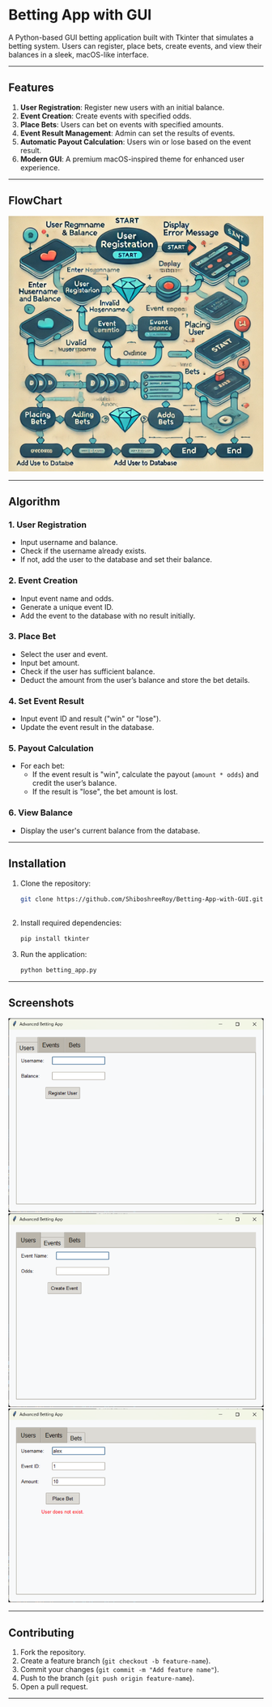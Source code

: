# Betting App with GUI  

A Python-based GUI betting application built with Tkinter that simulates a betting system. Users can register, place bets, create events, and view their balances in a sleek, macOS-like interface.  

---

## Features  

1. **User Registration**: Register new users with an initial balance.  
2. **Event Creation**: Create events with specified odds.  
3. **Place Bets**: Users can bet on events with specified amounts.  
4. **Event Result Management**: Admin can set the results of events.  
5. **Automatic Payout Calculation**: Users win or lose based on the event result.  
6. **Modern GUI**: A premium macOS-inspired theme for enhanced user experience.  

---
## FlowChart
![Project Logo or Screenshot](./flowchart.png)


---

## Algorithm  

### 1. **User Registration**  
   - Input username and balance.  
   - Check if the username already exists.  
   - If not, add the user to the database and set their balance.  

### 2. **Event Creation**  
   - Input event name and odds.  
   - Generate a unique event ID.  
   - Add the event to the database with no result initially.  

### 3. **Place Bet**  
   - Select the user and event.  
   - Input bet amount.  
   - Check if the user has sufficient balance.  
   - Deduct the amount from the user’s balance and store the bet details.  

### 4. **Set Event Result**  
   - Input event ID and result ("win" or "lose").  
   - Update the event result in the database.  

### 5. **Payout Calculation**  
   - For each bet:  
     - If the event result is "win", calculate the payout (`amount * odds`) and credit the user’s balance.  
     - If the result is "lose", the bet amount is lost.  

### 6. **View Balance**  
   - Display the user's current balance from the database.  

---

## Installation  

1. Clone the repository:  
   ```bash  
   git clone https://github.com/ShiboshreeRoy/Betting-App-with-GUI.git  
    
   ```  

2. Install required dependencies:  
   ```bash  
   pip install tkinter 
   ```  

3. Run the application:  
   ```bash  
   python betting_app.py  
   ```  

---

## Screenshots  


![Project Logo or Screenshot](./Project_img_1.png)
![Project Logo or Screenshot](./project_img_2.png)
![Project Logo or Screenshot](./Project_img_3.png)


---

## Contributing  

1. Fork the repository.  
2. Create a feature branch (`git checkout -b feature-name`).  
3. Commit your changes (`git commit -m "Add feature name"`).  
4. Push to the branch (`git push origin feature-name`).  
5. Open a pull request.  

---

